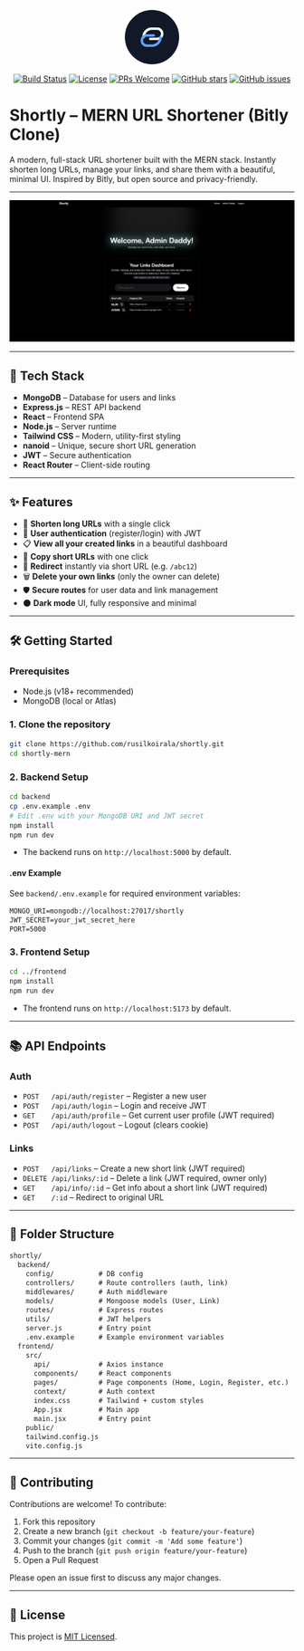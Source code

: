 <p align="center">
  <img src="frontend/public/shortly-logo.svg" alt="Shortly Logo" width="96" height="96" />
</p>

<p align="center">
  <a href="https://github.com/rusilkoirala/shortly/actions"><img src="https://img.shields.io/github/actions/workflow/status/rusilkoirala/shortly/ci.yml?branch=main&label=build" alt="Build Status"></a>
  <a href="./LICENSE"><img src="https://img.shields.io/github/license/rusilkoirala/shortly?color=blue" alt="License"></a>
  <a href="https://github.com/rusilkoirala/shortly/pulls"><img src="https://img.shields.io/badge/PRs-welcome-brightgreen.svg" alt="PRs Welcome"></a>
  <a href="https://github.com/rusilkoirala/shortly/stargazers"><img src="https://img.shields.io/github/stars/rusilkoirala/shortly?style=social" alt="GitHub stars"></a>
  <a href="https://github.com/rusilkoirala/shortly/issues"><img src="https://img.shields.io/github/issues/rusilkoirala/shortly" alt="GitHub issues"></a>
</p>

# Shortly – MERN URL Shortener (Bitly Clone)

A modern, full-stack URL shortener built with the MERN stack. Instantly shorten long URLs, manage your links, and share them with a beautiful, minimal UI. Inspired by Bitly, but open source and privacy-friendly.

---

![Demo Screenshot](./frontend/public/screenshot.png)

---

## 🚀 Tech Stack
- **MongoDB** – Database for users and links
- **Express.js** – REST API backend
- **React** – Frontend SPA
- **Node.js** – Server runtime
- **Tailwind CSS** – Modern, utility-first styling
- **nanoid** – Unique, secure short URL generation
- **JWT** – Secure authentication
- **React Router** – Client-side routing

---

## ✨ Features
- 🔗 **Shorten long URLs** with a single click
- 🔐 **User authentication** (register/login) with JWT
- 📋 **View all your created links** in a beautiful dashboard
- 📎 **Copy short URLs** with one click
- 🚀 **Redirect** instantly via short URL (e.g. `/abc12`)
- 🗑️ **Delete your own links** (only the owner can delete)
- 🛡️ **Secure routes** for user data and link management
- 🌑 **Dark mode** UI, fully responsive and minimal

---

## 🛠️ Getting Started

### Prerequisites
- Node.js (v18+ recommended)
- MongoDB (local or Atlas)

### 1. Clone the repository
```bash
git clone https://github.com/rusilkoirala/shortly.git
cd shortly-mern
```

### 2. Backend Setup
```bash
cd backend
cp .env.example .env
# Edit .env with your MongoDB URI and JWT secret
npm install
npm run dev
```
- The backend runs on `http://localhost:5000` by default.

#### .env Example
See `backend/.env.example` for required environment variables:
```
MONGO_URI=mongodb://localhost:27017/shortly
JWT_SECRET=your_jwt_secret_here
PORT=5000
```

### 3. Frontend Setup
```bash
cd ../frontend
npm install
npm run dev
```
- The frontend runs on `http://localhost:5173` by default.

---

## 📚 API Endpoints

### Auth
- `POST   /api/auth/register` – Register a new user
- `POST   /api/auth/login` – Login and receive JWT
- `GET    /api/auth/profile` – Get current user profile (JWT required)
- `POST   /api/auth/logout` – Logout (clears cookie)

### Links
- `POST   /api/links` – Create a new short link (JWT required)
- `DELETE /api/links/:id` – Delete a link (JWT required, owner only)
- `GET    /api/info/:id` – Get info about a short link (JWT required)
- `GET    /:id` – Redirect to original URL

---

## 📁 Folder Structure
```
shortly/
  backend/
    config/           # DB config
    controllers/      # Route controllers (auth, link)
    middlewares/      # Auth middleware
    models/           # Mongoose models (User, Link)
    routes/           # Express routes
    utils/            # JWT helpers
    server.js         # Entry point
    .env.example      # Example environment variables
  frontend/
    src/
      api/            # Axios instance
      components/     # React components
      pages/          # Page components (Home, Login, Register, etc.)
      context/        # Auth context
      index.css       # Tailwind + custom styles
      App.jsx         # Main app
      main.jsx        # Entry point
    public/
    tailwind.config.js
    vite.config.js
```

---

## 🤝 Contributing

Contributions are welcome! To contribute:
1. Fork this repository
2. Create a new branch (`git checkout -b feature/your-feature`)
3. Commit your changes (`git commit -m 'Add some feature'`)
4. Push to the branch (`git push origin feature/your-feature`)
5. Open a Pull Request

Please open an issue first to discuss any major changes.

---

## 📄 License

This project is [MIT Licensed](./LICENSE). 
